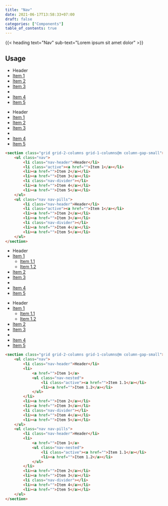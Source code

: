 ```yaml
---
title: "Nav"
date: 2021-06-17T13:58:33+07:00
draft: false
categories: ["Components"]
table_of_contents: true
---
```


{{< heading text="Nav" sub-text="Lorem ipsum sit amet dolor" >}}

## Usage

<section class="grid grid-2-columns grid-1-columns@m column-gap-small">
    <ul class="nav">
        <li class="nav-header">Header</li>
        <li class="active"><a href="">Item 1</a></li>
        <li><a href="">Item 2</a></li>
        <li><a href="">Item 3</a></li>
        <li class="nav-divider"></li>
        <li><a href="">Item 4</a></li>
        <li><a href="">Item 5</a></li>
    </ul>
    <ul class="nav nav-pills">
        <li class="nav-header">Header</li>
        <li class="active"><a href="">Item 1</a></li>
        <li><a href="">Item 2</a></li>
        <li><a href="">Item 3</a></li>
        <li class="nav-divider"></li>
        <li><a href="">Item 4</a></li>
        <li><a href="">Item 5</a></li>
    </ul>
</section>

``` html
<section class="grid grid-2-columns grid-1-columns@m column-gap-small">
    <ul class="nav">
        <li class="nav-header">Header</li>
        <li class="active"><a href="">Item 1</a></li>
        <li><a href="">Item 2</a></li>
        <li><a href="">Item 3</a></li>
        <li class="nav-divider"></li>
        <li><a href="">Item 4</a></li>
        <li><a href="">Item 5</a></li>
    </ul>
    <ul class="nav nav-pills">
        <li class="nav-header">Header</li>
        <li class="active"><a href="">Item 1</a></li>
        <li><a href="">Item 2</a></li>
        <li><a href="">Item 3</a></li>
        <li class="nav-divider"></li>
        <li><a href="">Item 4</a></li>
        <li><a href="">Item 5</a></li>
    </ul>
</section>
```

<section class="grid grid-2-columns grid-1-columns@m column-gap-small">
    <ul class="nav">
        <li class="nav-header">Header</li>
        <li>
            <a href="">Item 1</a>
            <ul class="nav-nested">
                <li class="active"><a href="">Item 1.1</a></li>
                <li><a href="">Item 1.2</a></li>
            </ul>
        </li>
        <li><a href="">Item 2</a></li>
        <li><a href="">Item 3</a></li>
        <li class="nav-divider"></li>
        <li><a href="">Item 4</a></li>
        <li><a href="">Item 5</a></li>
    </ul>
    <ul class="nav nav-pills">
        <li class="nav-header">Header</li>
        <li>
            <a href="">Item 1</a>
            <ul class="nav-nested">
                <li class="active"><a href="">Item 1.1</a></li>
                <li><a href="">Item 1.2</a></li>
            </ul>
        </li>
        <li><a href="">Item 2</a></li>
        <li><a href="">Item 3</a></li>
        <li class="nav-divider"></li>
        <li><a href="">Item 4</a></li>
        <li><a href="">Item 5</a></li>
    </ul>
</section>

``` html
<section class="grid grid-2-columns grid-1-columns@m column-gap-small">
    <ul class="nav">
        <li class="nav-header">Header</li>
        <li>
            <a href="">Item 1</a>
            <ul class="nav-nested">
                <li class="active"><a href="">Item 1.1</a></li>
                <li><a href="">Item 1.2</a></li>
            </ul>
        </li>
        <li><a href="">Item 2</a></li>
        <li><a href="">Item 3</a></li>
        <li class="nav-divider"></li>
        <li><a href="">Item 4</a></li>
        <li><a href="">Item 5</a></li>
    </ul>
    <ul class="nav nav-pills">
        <li class="nav-header">Header</li>
        <li>
            <a href="">Item 1</a>
            <ul class="nav-nested">
                <li class="active"><a href="">Item 1.1</a></li>
                <li><a href="">Item 1.2</a></li>
            </ul>
        </li>
        <li><a href="">Item 2</a></li>
        <li><a href="">Item 3</a></li>
        <li class="nav-divider"></li>
        <li><a href="">Item 4</a></li>
        <li><a href="">Item 5</a></li>
    </ul>
</section>
```
